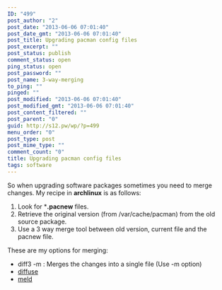 ```yaml
---
ID: "499"
post_author: "2"
post_date: "2013-06-06 07:01:40"
post_date_gmt: "2013-06-06 07:01:40"
post_title: Upgrading pacman config files
post_excerpt: ""
post_status: publish
comment_status: open
ping_status: open
post_password: ""
post_name: 3-way-merging
to_ping: ""
pinged: ""
post_modified: "2013-06-06 07:01:40"
post_modified_gmt: "2013-06-06 07:01:40"
post_content_filtered: ""
post_parent: "0"
guid: http://s12.pw/wp/?p=499
menu_order: "0"
post_type: post
post_mime_type: ""
comment_count: "0"
title: Upgrading pacman config files
tags: software
---
```


So when upgrading software packages sometimes you need to merge changes. My recipe in **archlinux** is as follows:

1.  Look for ***.pacnew** files.
2.  Retrieve the original version (from /var/cache/pacman) from the old source package.
3.  Use a 3 way merge tool between old version, current file and the pacnew file.

These are my options for merging:

*   diff3 -m : Merges the changes into a single file (Use -m option)
*   [diffuse](http://diffuse.sourceforge.net/ "diffuse")
*   [meld](http://meldmerge.org/ "meld merge")
